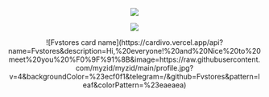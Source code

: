 <p align="center"><img src="https://readme-typing-svg.herokuapp.com?color=%2336BCF7&center=true&vCenter=true&lines=FV+STORES+PROJECT" /></p><p align="center">  
    <img src="https://user-images.githubusercontent.com/76937659/153705486-44e6c1b2-74fa-4d44-be1c-36c8fdb83331.gif"/>  
</p> 

<p align="center">![Fvstores card name](https://cardivo.vercel.app/api?name=Fvstores&description=Hi,%20everyone!%20and%20Nice%20to%20meet%20you%20%F0%9F%91%8B&image=https://raw.githubusercontent.com/myzid/myzid/main/profile.jpg?v=4&backgroundColor=%23ecf0f1&telegram=/&github=Fvstores&pattern=leaf&colorPattern=%23eaeaea)
</p>
